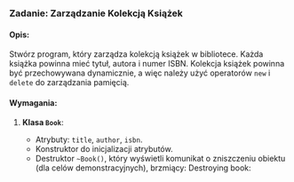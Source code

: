 ### Zadanie: Zarządzanie Kolekcją Książek

#### Opis:
Stwórz program, który zarządza kolekcją książek w bibliotece. Każda książka powinna mieć tytuł, autora i numer ISBN. Kolekcja książek powinna być przechowywana dynamicznie, a więc należy użyć operatorów `new` i `delete` do zarządzania pamięcią.

#### Wymagania:
1. **Klasa `Book`**:
    - Atrybuty: `title`, `author`, `isbn`.
    - Konstruktor do inicjalizacji atrybutów.
    - Destruktor `~Book()`, który wyświetli komunikat o zniszczeniu obiektu (dla celów demonstracyjnych), brzmiący: Destroying book: <title>
    - Gettery: `getTitle()`, `getAuthor()`, `getIsbn()` do uzyskiwania wartości atrybutów.

2. **Klasa `Library`**:
    - Atrybut: wskaźnik do tablicy wskaźników na obiekty `Book`.
    - Atrybut: liczba książek w bibliotece.
    - Metody:
        - `addBook(Book* book)`: dodaje książkę do kolekcji.
            - Tworzy nową dynamiczną tablicę wskaźników na książki, która jest o jeden element większa niż poprzednia.
            - Kopiuje wszystkie istniejące wskaźniki do nowej tablicy.
            - Dodaje nowy wskaźnik na końcu tablicy.
            - Zwalnia pamięć zajmowaną przez starą tablicę.
            - Aktualizuje wskaźnik do tablicy i liczbę książek.
        - `removeBook(int index)`: usuwa książkę z kolekcji i zwalnia pamięć.
            - Sprawdza, czy podany indeks jest prawidłowy.
            - Usuwa książkę o podanym indeksie, zwalniając pamięć.
            - Przesuwa wskaźniki w tablicy, aby wypełnić lukę.
            - Zmniejsza liczbę książek.
        - Gettery: `getBooks()`, `getCount()` do uzyskiwania wartości atrybutów.
        - Destruktor `~Library()`: zwalnia całą pamięć zajmowaną przez tablicę książek.
            - Iteruje przez tablicę wskaźników i usuwa każdą książkę, zwalniając pamięć.
            - Zwalnia pamięć zajmowaną przez tablicę wskaźników.
            - Wyświetla komunikat o zniszczeniu obiektu `Library`.

3. **Diagram klas**:
    - Klasa `Book` z atrybutami i metodami.
    - Klasa `Library` z atrybutami i metodami.

### Diagram klas:

```
+------------+                   +------------+
|   Book     |                   |  Library   |
+------------+                   +------------+
| - title    |                   | - books[]  |
| - author   |                   | - count    |
| - isbn     |                   +------------+
+------------+                   | +addBook() |
| +Book()    |                   | +removeBook()|
| +~Book()   |                   | +getBooks() |
| +getTitle()|                   | +getCount() |
| +getAuthor()|                   | +~Library()|
| +getIsbn() |                   +------------+
+------------+                   
```

### Przykład użycia:

```cpp
#include <iostream>
#include <string>

int main() {
    Library library;
    library.addBook(new Book("1984", "George Orwell", "1234567890"));
    library.addBook(new Book("Brave New World", "Aldous Huxley", "0987654321"));
    library.removeBook(0);

    for (int i = 0; i < library.getCount(); ++i) {
        Book* book = library.getBooks()[i];
        std::cout << "Title: " << book->getTitle() << ", Author: " << book->getAuthor() << ", ISBN: " << book->getIsbn() << std::endl;
    }
    return 0;
}
```

W powyższym przykładzie dodane zostały gettery do klas `Book` i `Library`, a także zaktualizowany opis zadania, aby uwzględniał te zmiany.

### Uruchomienie testów:

```bash
make test_book
make test_library
make test_memory

```
